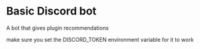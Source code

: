 # Basic Discord bot

A bot that gives plugin recommendations

make sure you set the DISCORD_TOKEN environment variable for it to work